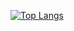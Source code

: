 
[![Top Langs](https://github-readme-stats.vercel.app/api/top-langs/?username=kwibisam)](https://github.com/kwibisam/github-readme-stats)
